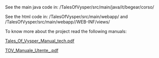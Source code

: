 See the main java code in: /TalesOfVysper/src/main/java/it/begear/corso/

See the html code in: /TalesOfVysper/src/main/webapp/ and /TalesOfVysper/src/main/webapp//WEB-INF/views/

To know more about the project read the following manuals:

[Tales_Of_Vysper_Manual_tech.pdf](https://github.com/giuseppecaiazza/TalesOfVysper/files/9995217/Tales_Of_Vysper_Manual_tech.pdf) 

[TOV_Manuale_Utente_.pdf](https://github.com/giuseppecaiazza/TalesOfVysper/files/9995222/TOV_Manuale_Utente_.pdf)

